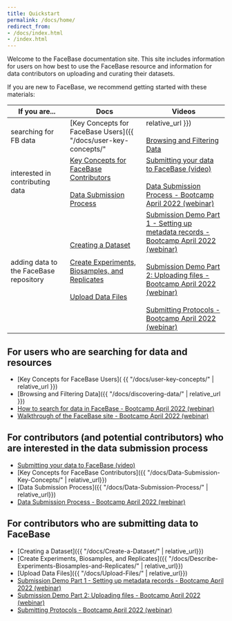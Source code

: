 ```yaml
---
title: Quickstart
permalink: /docs/home/
redirect_from:
- /docs/index.html
- /index.html
---
```


Welcome to the FaceBase documentation site. This site includes information for users on how best to use the FaceBase resource and information for data contributors on uploading and curating their datasets.

If you are new to FaceBase, we recommend getting started with these materials:

| If you are... | Docs | Videos |
|---|---|---|
| searching for FB data | [Key Concepts for FaceBase Users]({{ "/docs/user-key-concepts/" | relative_url }})<br/><br/>[Browsing and Filtering Data](/docs/discovering-data/) | [How to search for data in FaceBase - Bootcamp April 2022 (webinar)](https://youtu.be/pEF4SYzA_Aw)<br/><br/>[Walkthrough of the FaceBase site - Bootcamp April 2022 (webinar)](https://youtu.be/65G8gIcqd04) |
| interested in contributing data | [Key Concepts for FaceBase Contributors](/docs/Data-Submission-Key-Concepts/)<br/><br/>[Data Submission Process](/docs/Data-Submission-Process/) | [Submitting your data to FaceBase (video)](https://youtu.be/S0gmerUo3I8)<br/><br/>[Data Submission Process - Bootcamp April 2022 (webinar)](https://youtu.be/S0gmerUo3I8) |
| adding data to the FaceBase repository | [Creating a Dataset](/docs/Create-a-Dataset/)<br/><br/>[Create Experiments, Biosamples, and Replicates](/docs/Describe-Experiments-Biosamples-and-Replicates/)<br/><br/>[Upload Data Files](/docs/Upload-Files/) | [Submission Demo Part 1 - Setting up metadata records - Bootcamp April 2022 (webinar)](https://youtu.be/DtYjI2rAHCs)<br/><br/>[Submission Demo Part 2: Uploading files - Bootcamp April 2022 (webinar)](https://youtu.be/BoRrrBSAOow)<br/><br/>[Submitting Protocols - Bootcamp April 2022 (webinar)](https://youtu.be/vacr9pPzbBI) |

## For users who are searching for data and resources

- [Key Concepts for FaceBase Users]( {{ "/docs/user-key-concepts/" | relative_url }})
- [Browsing and Filtering Data]({{ "/docs/discovering-data/" | relative_url }})
- [How to search for data in FaceBase - Bootcamp April 2022 (webinar)](https://youtu.be/pEF4SYzA_Aw)
- [Walkthrough of the FaceBase site - Bootcamp April 2022 (webinar)](https://youtu.be/65G8gIcqd04)

## For contributors (and potential contributors) who are interested in the data submission process

- [Submitting your data to FaceBase (video)](https://youtu.be/S0gmerUo3I8)
- [Key Concepts for FaceBase Contributors]({{ "/docs/Data-Submission-Key-Concepts/" | relative_url}})
- [Data Submission Process]({{ "/docs/Data-Submission-Process/" | relative_url}})
- [Data Submission Process - Bootcamp April 2022 (webinar)](https://youtu.be/S0gmerUo3I8)

## For contributors who are submitting data to FaceBase

- [Creating a Dataset]({{ "/docs/Create-a-Dataset/" | relative_url}})
- [Create Experiments, Biosamples, and Replicates]({{ "/docs/Describe-Experiments-Biosamples-and-Replicates/" | relative_url}})
- [Upload Data Files]({{ "/docs/Upload-Files/" | relative_url}})
- [Submission Demo Part 1 - Setting up metadata records - Bootcamp April 2022 (webinar)](https://youtu.be/DtYjI2rAHCs)
- [Submission Demo Part 2: Uploading files - Bootcamp April 2022 (webinar)](https://youtu.be/BoRrrBSAOow)
- [Submitting Protocols - Bootcamp April 2022 (webinar)](https://youtu.be/vacr9pPzbBI)
